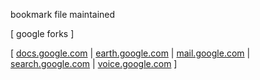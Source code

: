 bookmark file maintained

[ google forks ]

[ [docs.google.com](https://docs.google.com) | [earth.google.com](https://earth.google.com/web) | [mail.google.com](https://mail.google.com/mail/u/1/#inbox) | [search.google.com](https://search.google.com) | [voice.google.com](https://voice.google.com/u/0/messages) ]
